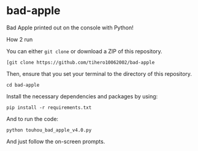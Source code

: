# bad-apple
 Bad Apple printed out on the console with Python!

How 2 run

You can either `git clone` or download a ZIP of this repository. 

`[git clone https://github.com/tihero10062002/bad-apple`

Then, ensure that you set your terminal to the directory of this repository. 

`cd bad-apple`

Install the necessary dependencies and packages by using:

`pip install -r requirements.txt`

And to run the code:

`python touhou_bad_apple_v4.0.py`

And just follow the on-screen prompts. 


 

